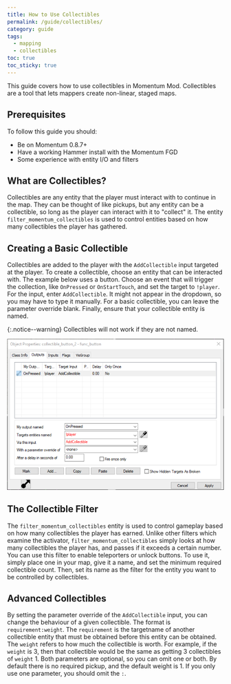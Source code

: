 ```yaml
---
title: How to Use Collectibles
permalink: /guide/collectibles/
category: guide
tags:
  - mapping
  - collectibles
toc: true
toc_sticky: true
---
```


This guide covers how to use collectibles in Momentum Mod. Collectibles are a tool that lets mappers create non-linear, staged maps.

## Prerequisites
To follow this guide you should:
- Be on Momentum 0.8.7+
- Have a working Hammer install with the Momentum FGD
- Some experience with entity I/O and filters

## What are Collectibles?
Collectibles are any entity that the player must interact with to continue in the map. They can be thought of like pickups, but any entity can be a collectible, so long as the player can interact with it to "collect" it. The entity `filter_momentum_collectibles` is used to control entities based on how many collectibles the player has gathered.

## Creating a Basic Collectible
Collectibles are added to the player with the `AddCollectible` input targeted at the player. To create a collectible, choose an entity that can be interacted with. The example below uses a button. Choose an event that will trigger the collection, like `OnPressed` or `OnStartTouch`, and set the target to `!player`. For the input, enter `AddCollectible`. It might not appear in the dropdown, so you may have to type it manually. For a basic collectible, you can leave the parameter override blank. Finally, ensure that your collectible entity is named.

{:.notice--warning}
Collectibles will not work if they are not named.

![Example Button](/assets/images/collectibles_guide/button_collectible_io_1.png)

## The Collectible Filter
The `filter_momentum_collectibles` entity is used to control gameplay based on how many collectibles the player has earned. Unlike other filters which examine the activator, `filter_momentum_collectibles` simply looks at how many collectibles the player has, and passes if it exceeds a certain number. You can use this filter to enable teleporters or unlock buttons. To use it, simply place one in your map, give it a name, and set the minimum required collectible count. Then, set its name as the filter for the entity you want to be controlled by collectibles.

## Advanced Collectibles
By setting the parameter override of the `AddCollectible` input, you can change the behaviour of a given collectible. The format is `requirement:weight`. The `requirement` is the targetname of another collectible entity that must be obtained before this entity can be obtained. The `weight` refers to how much the collectible is worth. For example, if the `weight` is 3, then that collectible would be the same as getting 3 collectibles of `weight` 1. Both parameters are optional, so you can omit one or both. By default there is no required pickup, and the default weight is 1. If you only use one parameter, you should omit the `:`.
